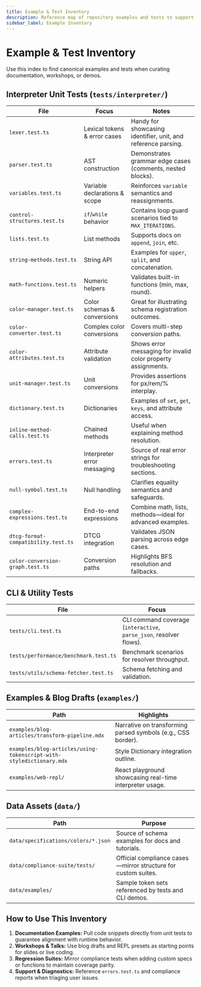```yaml
---
title: Example & Test Inventory
description: Reference map of repository examples and tests to support documentation and onboarding.
sidebar_label: Example Inventory
---
```


# Example & Test Inventory

Use this index to find canonical examples and tests when curating documentation, workshops, or demos.

## Interpreter Unit Tests (`tests/interpreter/`)

| File | Focus | Notes |
| --- | --- | --- |
| `lexer.test.ts` | Lexical tokens & error cases | Handy for showcasing identifier, unit, and reference parsing. |
| `parser.test.ts` | AST construction | Demonstrates grammar edge cases (comments, nested blocks). |
| `variables.test.ts` | Variable declarations & scope | Reinforces `variable` semantics and reassignments. |
| `control-structures.test.ts` | `if`/`while` behavior | Contains loop guard scenarios tied to `MAX_ITERATIONS`. |
| `lists.test.ts` | List methods | Supports docs on `append`, `join`, etc. |
| `string-methods.test.ts` | String API | Examples for `upper`, `split`, and concatenation. |
| `math-functions.test.ts` | Numeric helpers | Validates built-in functions (min, max, round). |
| `color-manager.test.ts` | Color schemas & conversions | Great for illustrating schema registration outcomes. |
| `color-converter.test.ts` | Complex color conversions | Covers multi-step conversion paths. |
| `color-attributes.test.ts` | Attribute validation | Shows error messaging for invalid color property assignments. |
| `unit-manager.test.ts` | Unit conversions | Provides assertions for px/rem/% interplay. |
| `dictionary.test.ts` | Dictionaries | Examples of `set`, `get`, `keys`, and attribute access. |
| `inline-method-calls.test.ts` | Chained methods | Useful when explaining method resolution. |
| `errors.test.ts` | Interpreter error messaging | Source of real error strings for troubleshooting sections. |
| `null-symbol.test.ts` | Null handling | Clarifies equality semantics and safeguards. |
| `complex-expressions.test.ts` | End-to-end expressions | Combine math, lists, methods—ideal for advanced examples. |
| `dtcg-format-compatibility.test.ts` | DTCG integration | Validates JSON parsing across edge cases. |
| `color-conversion-graph.test.ts` | Conversion paths | Highlights BFS resolution and fallbacks. |

## CLI & Utility Tests

| File | Focus |
| --- | --- |
| `tests/cli.test.ts` | CLI command coverage (`interactive`, `parse_json`, resolver flows). |
| `tests/performance/benchmark.test.ts` | Benchmark scenarios for resolver throughput. |
| `tests/utils/schema-fetcher.test.ts` | Schema fetching and validation. |

## Examples & Blog Drafts (`examples/`)

| Path | Highlights |
| --- | --- |
| `examples/blog-articles/transform-pipeline.mdx` | Narrative on transforming parsed symbols (e.g., CSS border). |
| `examples/blog-articles/using-tokenscript-with-styledictionary.mdx` | Style Dictionary integration outline. |
| `examples/web-repl/` | React playground showcasing real-time interpreter usage. |

## Data Assets (`data/`)

| Path | Purpose |
| --- | --- |
| `data/specifications/colors/*.json` | Source of schema examples for docs and tutorials. |
| `data/compliance-suite/tests/` | Official compliance cases—mirror structure for custom suites. |
| `data/examples/` | Sample token sets referenced by tests and CLI demos. |

## How to Use This Inventory

1. **Documentation Examples:** Pull code snippets directly from unit tests to guarantee alignment with runtime behavior.
2. **Workshops & Talks:** Use blog drafts and REPL presets as starting points for slides or live coding.
3. **Regression Suites:** Mirror compliance tests when adding custom specs or functions to maintain coverage parity.
4. **Support & Diagnostics:** Reference `errors.test.ts` and compliance reports when triaging user issues.
